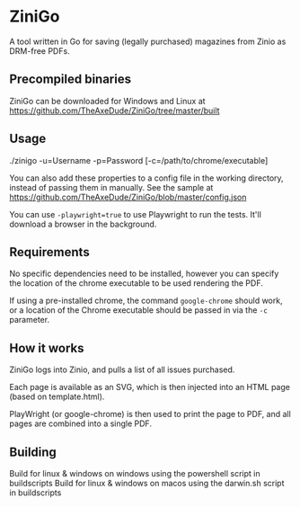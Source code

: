 # ZiniGo

A tool written in Go for saving (legally purchased) magazines from Zinio as DRM-free PDFs. 

## Precompiled binaries

ZiniGo can be downloaded for Windows and Linux at https://github.com/TheAxeDude/ZiniGo/tree/master/built

## Usage

./zinigo -u=Username -p=Password [-c=/path/to/chrome/executable]

You can also add these properties to a config file in the working directory, instead of passing them in manually. See the sample at https://github.com/TheAxeDude/ZiniGo/blob/master/config.json

You can use `-playwright=true` to use Playwright to run the tests. It'll download a browser in the background.

## Requirements

No specific dependencies need to be installed, however you can specify the location of the chrome executable to be used rendering the PDF.

If using a pre-installed chrome, the command `google-chrome` should work, or a location of the Chrome executable should be passed in via the `-c` parameter.

## How it works
ZiniGo logs into Zinio, and pulls a list of all issues purchased. 

Each page is available as an SVG, which is then injected into an HTML page (based on template.html).

PlayWright (or google-chrome) is then used to print the page to PDF, and all pages are combined into a single PDF.

## Building
Build for linux & windows on windows using the powershell script in buildscripts
Build for linux & windows on macos using the darwin.sh script in buildscripts

